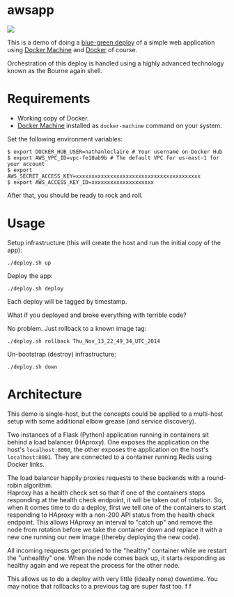 # awsapp 

![](https://cloud.githubusercontent.com/assets/1476820/5850721/9fde0662-a1af-11e4-9615-3fa3b634bbab.png)

This is a demo of doing a [blue-green
deploy](http://martinfowler.com/bliki/BlueGreenDeployment.html) of a simple web
application using [Docker Machine](https://github.com/docker/machine) and
[Docker](https://github.com/docker/docker) of course.

Orchestration of this deploy is handled using a highly advanced technology known
as the Bourne again shell.

# Requirements

- Working copy of Docker.
- [Docker Machine](https://github.com/docker/machine) installed as `docker-machine` command on your system.

Set the following environment variables:

```
$ export DOCKER_HUB_USER=nathanleclaire # Your username on Docker Hub
$ export AWS_VPC_ID=vpc-fe10ab9b # The default VPC for us-east-1 for your account
$ export AWS_SECRET_ACCESS_KEY=xxxxxxxxxxxxxxxxxxxxxxxxxxxxxxxxxxxxxxxx
$ export AWS_ACCESS_KEY_ID=xxxxxxxxxxxxxxxxxxxx
```

After that, you should be ready to rock and roll.

# Usage

Setup infrastructure (this will create the host and run the initial copy of the
app):

``` 
./deploy.sh up 
```

Deploy the app:

``` 
./deploy.sh deploy 
```

Each deploy will be tagged by timestamp.

What if you deployed and broke everything with terrible code?

No problem.  Just rollback to a known image tag:

``` 
./deploy.sh rollback Thu_Nov_13_22_49_34_UTC_2014 
```

Un-bootstrap (destroy) infrastructure:

``` 
./deploy.sh down 
```

# Architecture

This demo is single-host, but the concepts could be applied to a multi-host
setup with some additional elbow grease (and service discovery).

Two instances of a Flask (Python) application running in containers sit behind a
load balancer (HAproxy).  One exposes the application on the host's
`localhost:8000`, the other exposes the application on the host's
`localhost:8001`.  They are connected to a container running Redis using Docker
links.  

The load balancer happily proxies requests to these backends with a round-robin algorithm.  
Haproxy has a health check set so that if one of the containers stops responding 
at the health check endpoint, it will be taken out of rotation.  So, when it
comes time to do a deploy, first we tell one of the containers to start
responding to HAproxy with a non-200 API status from the health check endpoint.
This allows HAproxy an interval to "catch up" and remove the node from rotation
before we take the container down and replace it with a new one running our new
image (thereby deploying the new code).

All incoming requests get proxied to the "healthy" container while we restart
the "unhealthy" one.  When the node comes back up, it starts responding as
healthy again and we repeat the process for the other node.

This allows us to do a deploy with very little (ideally none) downtime.  You may 
notice that rollbacks to a previous tag are super fast too.
f
f
